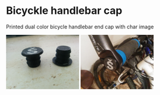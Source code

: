 # Bicyckle handlebar cap
Printed dual color bicycle handlebar end cap with char image

<img alt="Printed handlebar" src="https://github.com/Stopka/handlebar_cap/blob/master/assets/Image02.jpg" width="200" />
<img alt="Printed handlebar" src="https://github.com/Stopka/handlebar_cap/blob/master/assets/Image01.jpg" width="200" />
